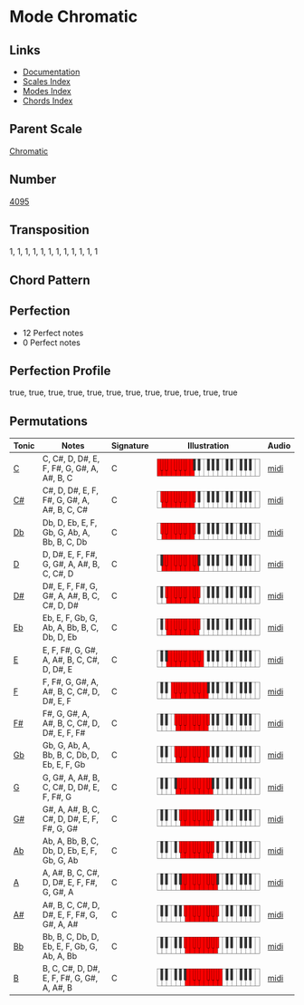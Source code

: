 # Mode Chromatic

## Links

- [Documentation](README.md)
- [Scales Index](Scales.md)
- [Modes Index](Modes.md)
- [Chords Index](Chords.md)

## Parent Scale

[Chromatic](ScaleChromatic.md)

## Number

[4095](https://ianring.com/musictheory/scales/4095)

## Transposition

1, 1, 1, 1, 1, 1, 1, 1, 1, 1, 1, 1

## Chord Pattern



## Perfection

- 12 Perfect notes
- 0 Perfect notes

## Perfection Profile

true, true, true, true, true, true, true, true, true, true, true, true

## Permutations

| Tonic | Notes | Signature | Illustration | Audio |
|-------|-------|-----------|--------------|-------|
| [C](ModeCNaturalChromatic.md) | C, C#, D, D#, E, F, F#, G, G#, A, A#, B, C | C | ![CNaturalChromatic](ModeCNaturalChromatic.png) | [midi](https://github.com/edipermadi/music/blob/main/docs/ModeCNaturalChromatic.mid?raw=true) |
| [C#](ModeCSharpChromatic.md) | C#, D, D#, E, F, F#, G, G#, A, A#, B, C, C# | C | ![CSharpChromatic](ModeCSharpChromatic.png) | [midi](https://github.com/edipermadi/music/blob/main/docs/ModeCSharpChromatic.mid?raw=true) |
| [Db](ModeDFlatChromatic.md) | Db, D, Eb, E, F, Gb, G, Ab, A, Bb, B, C, Db | C | ![DFlatChromatic](ModeDFlatChromatic.png) | [midi](https://github.com/edipermadi/music/blob/main/docs/ModeDFlatChromatic.mid?raw=true) |
| [D](ModeDNaturalChromatic.md) | D, D#, E, F, F#, G, G#, A, A#, B, C, C#, D | C | ![DNaturalChromatic](ModeDNaturalChromatic.png) | [midi](https://github.com/edipermadi/music/blob/main/docs/ModeDNaturalChromatic.mid?raw=true) |
| [D#](ModeDSharpChromatic.md) | D#, E, F, F#, G, G#, A, A#, B, C, C#, D, D# | C | ![DSharpChromatic](ModeDSharpChromatic.png) | [midi](https://github.com/edipermadi/music/blob/main/docs/ModeDSharpChromatic.mid?raw=true) |
| [Eb](ModeEFlatChromatic.md) | Eb, E, F, Gb, G, Ab, A, Bb, B, C, Db, D, Eb | C | ![EFlatChromatic](ModeEFlatChromatic.png) | [midi](https://github.com/edipermadi/music/blob/main/docs/ModeEFlatChromatic.mid?raw=true) |
| [E](ModeENaturalChromatic.md) | E, F, F#, G, G#, A, A#, B, C, C#, D, D#, E | C | ![ENaturalChromatic](ModeENaturalChromatic.png) | [midi](https://github.com/edipermadi/music/blob/main/docs/ModeENaturalChromatic.mid?raw=true) |
| [F](ModeFNaturalChromatic.md) | F, F#, G, G#, A, A#, B, C, C#, D, D#, E, F | C | ![FNaturalChromatic](ModeFNaturalChromatic.png) | [midi](https://github.com/edipermadi/music/blob/main/docs/ModeFNaturalChromatic.mid?raw=true) |
| [F#](ModeFSharpChromatic.md) | F#, G, G#, A, A#, B, C, C#, D, D#, E, F, F# | C | ![FSharpChromatic](ModeFSharpChromatic.png) | [midi](https://github.com/edipermadi/music/blob/main/docs/ModeFSharpChromatic.mid?raw=true) |
| [Gb](ModeGFlatChromatic.md) | Gb, G, Ab, A, Bb, B, C, Db, D, Eb, E, F, Gb | C | ![GFlatChromatic](ModeGFlatChromatic.png) | [midi](https://github.com/edipermadi/music/blob/main/docs/ModeGFlatChromatic.mid?raw=true) |
| [G](ModeGNaturalChromatic.md) | G, G#, A, A#, B, C, C#, D, D#, E, F, F#, G | C | ![GNaturalChromatic](ModeGNaturalChromatic.png) | [midi](https://github.com/edipermadi/music/blob/main/docs/ModeGNaturalChromatic.mid?raw=true) |
| [G#](ModeGSharpChromatic.md) | G#, A, A#, B, C, C#, D, D#, E, F, F#, G, G# | C | ![GSharpChromatic](ModeGSharpChromatic.png) | [midi](https://github.com/edipermadi/music/blob/main/docs/ModeGSharpChromatic.mid?raw=true) |
| [Ab](ModeAFlatChromatic.md) | Ab, A, Bb, B, C, Db, D, Eb, E, F, Gb, G, Ab | C | ![AFlatChromatic](ModeAFlatChromatic.png) | [midi](https://github.com/edipermadi/music/blob/main/docs/ModeAFlatChromatic.mid?raw=true) |
| [A](ModeANaturalChromatic.md) | A, A#, B, C, C#, D, D#, E, F, F#, G, G#, A | C | ![ANaturalChromatic](ModeANaturalChromatic.png) | [midi](https://github.com/edipermadi/music/blob/main/docs/ModeANaturalChromatic.mid?raw=true) |
| [A#](ModeASharpChromatic.md) | A#, B, C, C#, D, D#, E, F, F#, G, G#, A, A# | C | ![ASharpChromatic](ModeASharpChromatic.png) | [midi](https://github.com/edipermadi/music/blob/main/docs/ModeASharpChromatic.mid?raw=true) |
| [Bb](ModeBFlatChromatic.md) | Bb, B, C, Db, D, Eb, E, F, Gb, G, Ab, A, Bb | C | ![BFlatChromatic](ModeBFlatChromatic.png) | [midi](https://github.com/edipermadi/music/blob/main/docs/ModeBFlatChromatic.mid?raw=true) |
| [B](ModeBNaturalChromatic.md) | B, C, C#, D, D#, E, F, F#, G, G#, A, A#, B | C | ![BNaturalChromatic](ModeBNaturalChromatic.png) | [midi](https://github.com/edipermadi/music/blob/main/docs/ModeBNaturalChromatic.mid?raw=true) |
